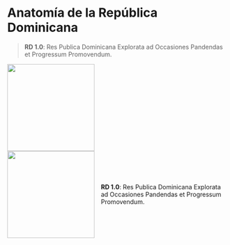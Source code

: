 # Anatomía de la República Dominicana

> **RD 1.0**: Res Publica Dominicana Explorata ad Occasiones Pandendas et Progressum Promovendum.

<img src="https://github.com/user-attachments/assets/c9a632b8-038d-4669-9ced-26f675ccb095" width="200"/>


<div style="display: flex; align-items: center;">
  <img src="https://github.com/user-attachments/assets/c9a632b8-038d-4669-9ced-26f675ccb095" width="200" style="margin-right: 15px;"/>
  <p><strong>RD 1.0</strong>: Res Publica Dominicana Explorata ad Occasiones Pandendas et Progressum Promovendum.</p>
</div>
